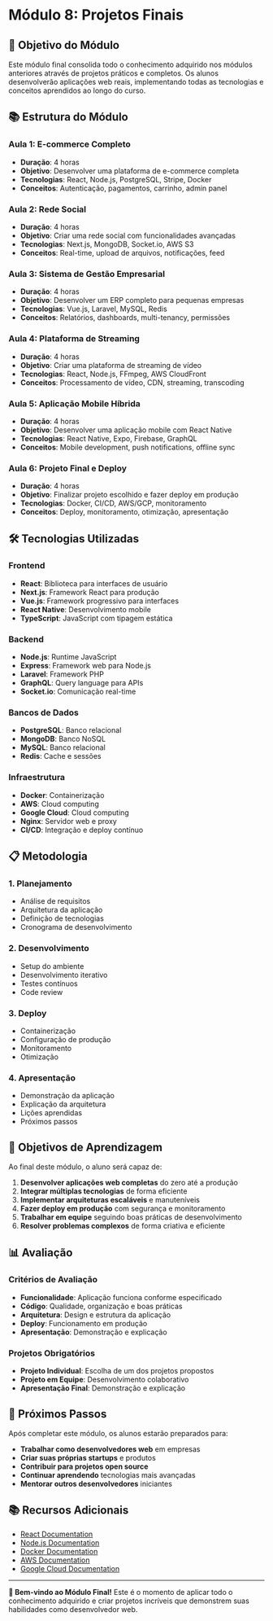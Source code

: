 # Módulo 8: Projetos Finais

## 🎯 Objetivo do Módulo

Este módulo final consolida todo o conhecimento adquirido nos módulos anteriores através de projetos práticos e completos. Os alunos desenvolverão aplicações web reais, implementando todas as tecnologias e conceitos aprendidos ao longo do curso.

## 📚 Estrutura do Módulo

### Aula 1: E-commerce Completo
- **Duração**: 4 horas
- **Objetivo**: Desenvolver uma plataforma de e-commerce completa
- **Tecnologias**: React, Node.js, PostgreSQL, Stripe, Docker
- **Conceitos**: Autenticação, pagamentos, carrinho, admin panel

### Aula 2: Rede Social
- **Duração**: 4 horas
- **Objetivo**: Criar uma rede social com funcionalidades avançadas
- **Tecnologias**: Next.js, MongoDB, Socket.io, AWS S3
- **Conceitos**: Real-time, upload de arquivos, notificações, feed

### Aula 3: Sistema de Gestão Empresarial
- **Duração**: 4 horas
- **Objetivo**: Desenvolver um ERP completo para pequenas empresas
- **Tecnologias**: Vue.js, Laravel, MySQL, Redis
- **Conceitos**: Relatórios, dashboards, multi-tenancy, permissões

### Aula 4: Plataforma de Streaming
- **Duração**: 4 horas
- **Objetivo**: Criar uma plataforma de streaming de vídeo
- **Tecnologias**: React, Node.js, FFmpeg, AWS CloudFront
- **Conceitos**: Processamento de vídeo, CDN, streaming, transcoding

### Aula 5: Aplicação Mobile Híbrida
- **Duração**: 4 horas
- **Objetivo**: Desenvolver uma aplicação mobile com React Native
- **Tecnologias**: React Native, Expo, Firebase, GraphQL
- **Conceitos**: Mobile development, push notifications, offline sync

### Aula 6: Projeto Final e Deploy
- **Duração**: 4 horas
- **Objetivo**: Finalizar projeto escolhido e fazer deploy em produção
- **Tecnologias**: Docker, CI/CD, AWS/GCP, monitoramento
- **Conceitos**: Deploy, monitoramento, otimização, apresentação

## 🛠️ Tecnologias Utilizadas

### Frontend
- **React**: Biblioteca para interfaces de usuário
- **Next.js**: Framework React para produção
- **Vue.js**: Framework progressivo para interfaces
- **React Native**: Desenvolvimento mobile
- **TypeScript**: JavaScript com tipagem estática

### Backend
- **Node.js**: Runtime JavaScript
- **Express**: Framework web para Node.js
- **Laravel**: Framework PHP
- **GraphQL**: Query language para APIs
- **Socket.io**: Comunicação real-time

### Bancos de Dados
- **PostgreSQL**: Banco relacional
- **MongoDB**: Banco NoSQL
- **MySQL**: Banco relacional
- **Redis**: Cache e sessões

### Infraestrutura
- **Docker**: Containerização
- **AWS**: Cloud computing
- **Google Cloud**: Cloud computing
- **Nginx**: Servidor web e proxy
- **CI/CD**: Integração e deploy contínuo

## 📋 Metodologia

### 1. Planejamento
- Análise de requisitos
- Arquitetura da aplicação
- Definição de tecnologias
- Cronograma de desenvolvimento

### 2. Desenvolvimento
- Setup do ambiente
- Desenvolvimento iterativo
- Testes contínuos
- Code review

### 3. Deploy
- Containerização
- Configuração de produção
- Monitoramento
- Otimização

### 4. Apresentação
- Demonstração da aplicação
- Explicação da arquitetura
- Lições aprendidas
- Próximos passos

## 🎯 Objetivos de Aprendizagem

Ao final deste módulo, o aluno será capaz de:

1. **Desenvolver aplicações web completas** do zero até a produção
2. **Integrar múltiplas tecnologias** de forma eficiente
3. **Implementar arquiteturas escaláveis** e manuteníveis
4. **Fazer deploy em produção** com segurança e monitoramento
5. **Trabalhar em equipe** seguindo boas práticas de desenvolvimento
6. **Resolver problemas complexos** de forma criativa e eficiente

## 📊 Avaliação

### Critérios de Avaliação
- **Funcionalidade**: Aplicação funciona conforme especificado
- **Código**: Qualidade, organização e boas práticas
- **Arquitetura**: Design e estrutura da aplicação
- **Deploy**: Funcionamento em produção
- **Apresentação**: Demonstração e explicação

### Projetos Obrigatórios
- **Projeto Individual**: Escolha de um dos projetos propostos
- **Projeto em Equipe**: Desenvolvimento colaborativo
- **Apresentação Final**: Demonstração e explicação

## 🚀 Próximos Passos

Após completar este módulo, os alunos estarão preparados para:

- **Trabalhar como desenvolvedores web** em empresas
- **Criar suas próprias startups** e produtos
- **Contribuir para projetos open source**
- **Continuar aprendendo** tecnologias mais avançadas
- **Mentorar outros desenvolvedores** iniciantes

## 📚 Recursos Adicionais

- [React Documentation](https://reactjs.org/docs/)
- [Node.js Documentation](https://nodejs.org/docs/)
- [Docker Documentation](https://docs.docker.com/)
- [AWS Documentation](https://docs.aws.amazon.com/)
- [Google Cloud Documentation](https://cloud.google.com/docs)

---

**🎉 Bem-vindo ao Módulo Final!** Este é o momento de aplicar todo o conhecimento adquirido e criar projetos incríveis que demonstrem suas habilidades como desenvolvedor web.








